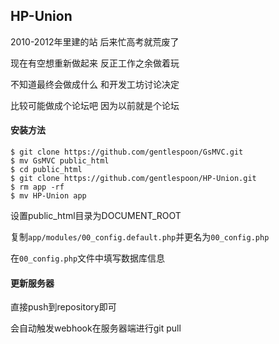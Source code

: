 ## HP-Union

2010-2012年里建的站 后来忙高考就荒废了

现在有空想重新做起来 反正工作之余做着玩

不知道最终会做成什么 和开发工坊讨论决定

比较可能做成个论坛吧 因为以前就是个论坛


#### 安装方法
	
~~~~
$ git clone https://github.com/gentlespoon/GsMVC.git
$ mv GsMVC public_html
$ cd public_html
$ git clone https://github.com/gentlespoon/HP-Union.git
$ rm app -rf
$ mv HP-Union app
~~~~

设置public_html目录为DOCUMENT_ROOT

复制`app/modules/00_config.default.php`并更名为`00_config.php`

在`00_config.php`文件中填写数据库信息


#### 更新服务器

直接push到repository即可

会自动触发webhook在服务器端进行git pull
